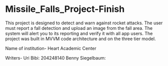 # Missile_Falls_Project-Finish


This project is designed to detect and warn against rocket attacks.
The user must report a fall detection and upload an image from the fall area.
The system will alert you to its reporting and verify it with all app users.
The project was built in MVVM code architecture and on the three tier model.

Name of institution-
Heart Academic Center

Writers-
Uri Bibi: 204248140
Benny Siegelbaum:

